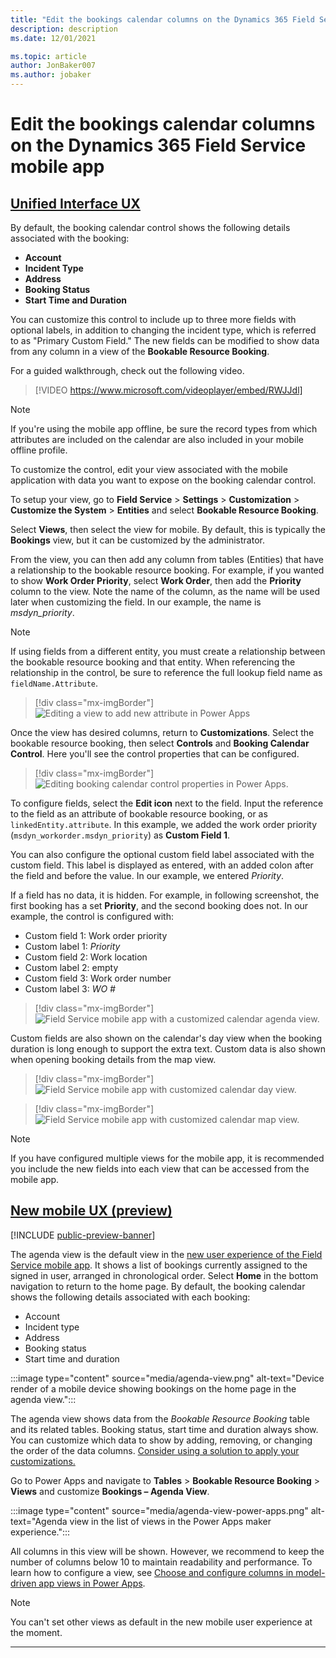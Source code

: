 ```yaml
---
title: "Edit the bookings calendar columns on the Dynamics 365 Field Service mobile app (contains video) | MicrosoftDocs"
description: description
ms.date: 12/01/2021

ms.topic: article
author: JonBaker007
ms.author: jobaker
---
```


# Edit the bookings calendar columns on the Dynamics 365 Field Service mobile app

## [Unified Interface UX](#tab/vCurrent)


By default, the booking calendar control shows the following details associated with the booking:

- **Account**
- **Incident Type**
- **Address**
- **Booking Status**
- **Start Time and Duration**

You can customize this control to include up to three more fields with optional labels, in addition to changing the incident type, which is referred to as "Primary Custom Field." The new fields can be modified to show data from any column in a view of the **Bookable Resource Booking**.

For a guided walkthrough, check out the following video.

> [!VIDEO https://www.microsoft.com/videoplayer/embed/RWJJdl]

> [!Note]
> If you're using the mobile app offline, be sure the record types from which attributes are included on the calendar are also included in your mobile offline profile.


To customize the control, edit your view associated with the mobile application with data you want to expose on the booking calendar control.

To setup your view, go to **Field Service** > **Settings** > **Customization** > **Customize the System** > **Entities** and select **Bookable Resource Booking**.

Select **Views**, then select the view for mobile. By default, this is typically the **Bookings** view, but it can be customized by the administrator. 

From the view, you can then add any column from tables (Entities) that have a relationship to the bookable resource booking. For example, if you wanted to show **Work Order Priority**, select **Work Order**, then add the **Priority** column to the view. Note the name of the column, as the name will be used later when customizing the field. In our example, the name is *msdyn_priority*.

> [!Note]
> If using fields from a different entity, you must create a relationship between the bookable resource booking and that entity. When referencing the relationship in the control, be sure to reference the full lookup field name as `fieldName.Attribute`. 

> [!div class="mx-imgBorder"]
> ![Editing a view to add new attribute in Power Apps](./media/mobile-2020-calendar-control-1.png)

Once the view has desired columns, return to **Customizations**. Select the bookable resource booking, then select **Controls** and **Booking Calendar Control**. Here you'll see the control properties that can be configured.

> [!div class="mx-imgBorder"]
> ![Editing booking calendar control properties in Power Apps.](./media/mobile-2020-calendar-control-2.png)

To configure fields, select the **Edit icon** next to the field. Input the reference to the field as an attribute of bookable resource booking, or as `linkedEntity.attribute`. In this example, we added the work order priority (`msdyn_workorder.msdyn_priority`) as **Custom Field 1**.

You can also configure the optional custom field label associated with the custom field. This label is displayed as entered, with an added colon after the field and before the value. In our example, we entered *Priority*.

If a field has no data, it is hidden. For example, in following screenshot, the first booking has a set **Priority**, and the second booking does not. In our example, the control is configured with:

- Custom field 1: Work order priority
- Custom label 1: *Priority*
- Custom field 2: Work location
- Custom label 2: empty
- Custom field 3: Work order number
- Custom label 3: *WO #*

> [!div class="mx-imgBorder"]
> ![Field Service mobile app with a customized calendar agenda view.](./media/mobile-2020-calendar-control-3.png)

Custom fields are also shown on the calendar's day view when the booking duration is long enough to support the extra text. Custom data is also shown when opening booking details from the map view.

> [!div class="mx-imgBorder"]
> ![Field Service mobile app with customized calendar day view.](./media/mobile-2020-calendar-control-4.png)

> [!div class="mx-imgBorder"]
> ![Field Service mobile app with customized calendar map view.](./media/mobile-2020-calendar-control-5.png)


> [!Note]
> If you have configured multiple views for the mobile app, it is recommended you include the new fields into each view that can be accessed from the mobile app.


## [New mobile UX (preview)](#tab/vNext)

[!INCLUDE [public-preview-banner](../includes/public-preview-banner.md)]

The agenda view is the default view in the [new user experience of the Field Service mobile app](mobile-powerapp-newux-overview.md). It shows a list of bookings currently assigned to the signed in user, arranged in chronological order. Select **Home** in the bottom navigation to return to the home page. By default, the booking calendar shows the following details associated with each booking:

- Account
- Incident type
- Address
- Booking status
- Start time and duration

:::image type="content" source="media/agenda-view.png" alt-text="Device render of a mobile device showing bookings on the home page in the agenda view.":::

The agenda view shows data from the *Bookable Resource Booking* table and its related tables. Booking status, start time and duration always show. You can customize which data to show by adding, removing, or changing the order of the data columns. [Consider using a solution to apply your customizations.](/power-apps/maker/data-platform/solutions-overview)

Go to Power Apps and navigate to **Tables** > **Bookable Resource Booking** > **Views** and customize **Bookings – Agenda View**.

:::image type="content" source="media/agenda-view-power-apps.png" alt-text="Agenda view in the list of views in the Power Apps maker experience.":::

All columns in this view will be shown. However, we recommend to keep the number of columns below 10 to maintain readability and performance. To learn how to configure a view, see [Choose and configure columns in model-driven app views in Power Apps](/power-apps/maker/model-driven-apps/choose-and-configure-columns).  

> [!NOTE]
> You can't set other views as default in the new mobile user experience at the moment.

---

